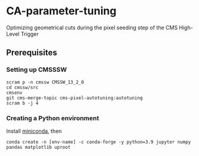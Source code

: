 # CA-parameter-tuning
Optimizing geometrical cuts during the pixel seeding step of the CMS High-Level Trigger
## Prerequisites
### Setting up CMSSSW
```
scram p -n cmssw CMSSW_13_2_0
cd cmssw/src
cmsenv
git cms-merge-topic cms-pixel-autotuning:autotuning
scram b -j 4
```
### Creating a Python environment
Install [miniconda](https://docs.conda.io/projects/miniconda/en/latest/), then
```
conda create -n [env-name] -c conda-forge -y python=3.9 jupyter numpy pandas matplotlib uproot
```
